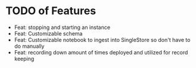 # TODO of Features

* Feat: stopping and starting an instance
* Feat: Customizable schema
* Feat: Customizable notebook to ingest into SingleStore so don't have to do manually
* Feat: recording down amount of times deployed and utilized for record keeping